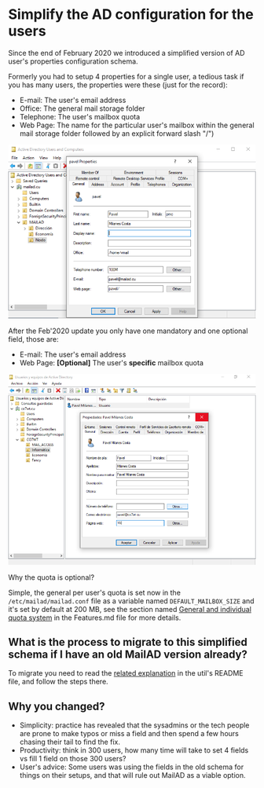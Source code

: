 # Simplify the AD configuration for the users

Since the end of February 2020 we introduced a simplified version of AD user's properties configuration schema.

Formerly you had to setup 4 properties for a single user, a tedious task if you has many users, the properties were these (just for the record):

- E-mail: The user's email address
- Office: The general mail storage folder
- Telephone: The user's mailbox quota
- Web Page: The name for the particular user's mailbox within the general mail storage folder followed by an explicit forward slash "/")

![admin use details old](imgs/admin_user_details_old.png)

After the Feb'2020 update you only have one mandatory and one optional field, those are:

- E-mail: The user's email address
- Web Page: **[Optional]** The user's **specific** mailbox quota

![admin use details new](imgs/admin_user_details.png)

Why the quota is optional?

Simple, the general per user's quota is set now in the `/etc/mailad/mailad.conf` file as a variable named `DEFAULT_MAILBOX_SIZE` and it's set by default at 200 MB, see the section named [General and individual quota system](Features.md#general-and-individual-quota-system) in the Features.md file for more details.

## What is the process to migrate to this simplified schema if I have an old MailAD version already?

To migrate you need to read the [related explanation](utils/README.md#upgrade-to-the-simplified-ad-configuration) in the util's README file, and follow the steps there.

## Why you changed?

- Simplicity: practice has revealed that the sysadmins or the tech people are prone to make typos or miss a field and then spend a few hours chasing their tail to find the fix.
- Productivity: think in 300 users, how many time will take to set 4 fields vs fill 1 field on those 300 users?
- User's advice: Some users was using the fields in the old schema for things on their setups, and that will rule out MailAD as a viable option.

